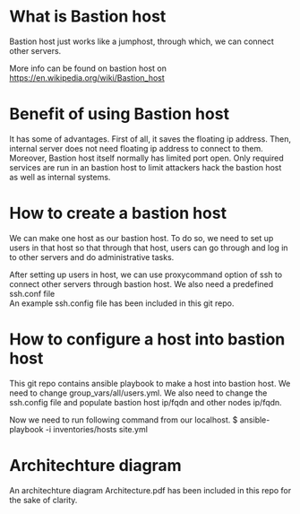 What is Bastion host
====
Bastion host just works like a jumphost, through which, we can connect
other servers.

More info can be found on bastion host on https://en.wikipedia.org/wiki/Bastion_host

Benefit of using Bastion host
===
It has some of advantages. 
First of all, it saves the floating ip address.
Then, internal server does not need floating ip address to connect to them.
Moreover, Bastion host itself normally has limited port open. Only required services
are run in an bastion host to limit attackers hack the bastion host as
well as internal systems.

How to create a bastion host
===
We can make one host as our bastion host.
To do so, we need to set up users in that host so that
through that host, users can go through and log in to other servers
and do administrative tasks.

After setting up users in host, we can use proxycommand option of ssh to 
connect other servers through bastion host. We also need a predefined ssh.conf file  
An example ssh.config file has been included in this git repo.

How to configure a host into bastion host
===
This git repo contains ansible playbook to make a host into bastion host.
We need to change group_vars/all/users.yml. 
We also need to change the ssh.config file and populate bastion host 
ip/fqdn and other nodes ip/fqdn.

Now we need to run following command from our localhost.
$ ansible-playbook -i inventories/hosts site.yml

Architechture diagram
==
An architechture diagram Architecture.pdf has been included in this repo for the sake of clarity. 

 







